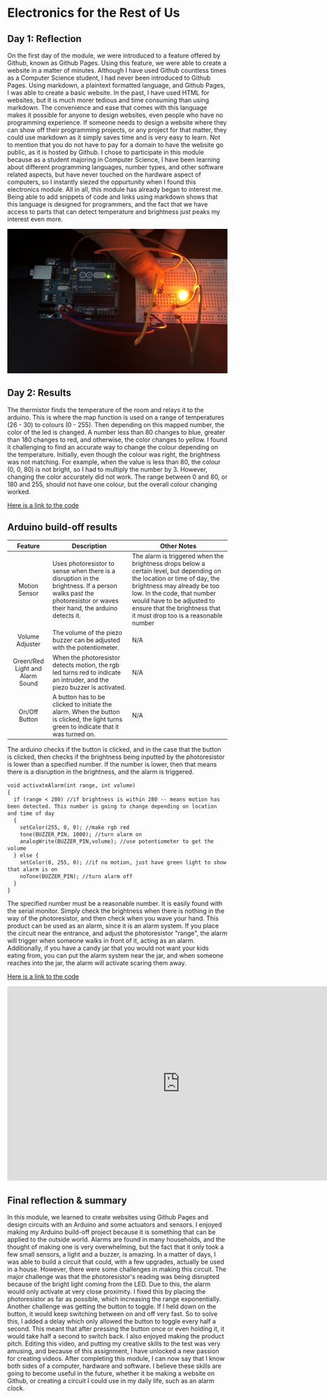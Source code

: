 # Electronics for the Rest of Us
<!--
Welcome to your project page for Electronics for the Rest of Us. You'll use this page to describe and showcase your work throughout the module. 
A place for each deliverable has been created below for you in this markdown document. 
Note that comments (such as this) will not appear in the final markdown document (which you can view with the "Preview" button).
-->

## Day 1: Reflection
<!--
In this section, provide a ~250 word reflection on your first day of the module, and discuss why you're interested in this module and what you hope to take away from it.

You're also asked to insert a photo that represents your accomplishments on your first day. 
- Take a photo of you working or one of your circuits and upload it to the /docs/images/ folder of this repository. 
- Then, insert your photo into your document by modifying the markdown example that has been inserted below.
-->
On the first day of the module, we were introduced to a feature offered by Github, known as Github Pages. Using this feature, we were able to create a website in a matter of minutes. Although I have used Github countless times as a Computer Science student, I had never been introduced to Github Pages. Using markdown, a plaintext formatted language, and Github Pages, I was able to create a basic website. In the past, I have used HTML for websites, but it is much morer tedious and time consuming than using markdown. The convenience and ease that comes with this language makes it possible for anyone to design websites, even people who have no programming experience. If someone needs to design a website where they can show off their programming projects, or any project for that matter, they could use markdown as it simply saves time and is very easy to learn. Not to mention that you do not have to pay for a domain to have the website go public, as it is hosted by Github. I chose to participate in this module because as a student majoring in Computer Science, I have been learning about different programming languages, number types, and other software related aspects, but have never touched on the hardware aspect of computers, so I instantly siezed the oppurtunity when I found this electronics module. All in all, this module has already began to interest me. Being able to add snippets of code and links using markdown shows that this language is designed for programmers, and the fact that we have access to parts that can detect temperature and brightness just peaks my interest even more. 

<!--
Inserting an image takes the form: 
![image alt text](url/to/photo "Logo Title Text")
See the following webpage for more information: https://github.com/adam-p/markdown-here/wiki/Markdown-Cheatsheet#images
Replace the elements below to insert your picture.
--> 
![Button Circuit](images/button-circuit.JPG "This is the Button Circuit!")

## Day 2: Results
<!--
Upload your fully-commented Arduino sketch from your final Day 2 build task--a thermometer connected to an RDB LED--into your GitHub repository.
Provide a short (~150 words) summary of your work on this circuit:
- How does your device work?
- What was challenging? 
- What worked? What didn't? 
- Be sure to link to your code (in your GitHub repository) in the text of your response.
-->
The thermistor finds the temperature of the room and relays it to the arduino. This is where the map function is used on a range of temperatures (26 - 30) to colours (0 - 255). Then depending on this mapped number, the color of the led is changed. A number less than 80 changes to blue, greater than 180 changes to red, and otherwise, the color changes to yellow. I found it challenging to find an accurate way to change the colour depending on the temperature. Initially, even though the colour was right, the brightness was not matching. For example, when the value is less than 80, the colour (0, 0, 80) is not bright, so I had to multiply the number by 3. However, changing the color accurately did not work. The range between 0 and 80, or 180 and 255, should not have one colour, but the overall colour changing worked.

[Here is a link to the code](https://github.com/inspire-1a03/intersession-2020-SaribK/tree/master/Thermistor_with_RGB_LED)

## Arduino build-off results
<!--
Upload your fully-commented Arduino sketch from the final product of your Arduino build-off into the top-level of your module GitHub repository.
In ~300 words, provide a final device description and product pitch: 
- What does it do? Use a table (created in markdown) to list and describe the features. You can use the template provided below. 
- Describe briefly how it works.
- How could it be used in everyday life (or maybe just in rare cases)? 
- Be sure to link to your code (in your GitHub repository) in the text of your response.
- Include a snippet of code using the ``` ``` characters to display the code properly. 
Finally, record a short (30 second) video of a 'product pitch' for your device. 
- Upload the video to Youtube, and use the sample code below to embed your video.
-->


<!--
Below is a general markdown table template. 
You can find more information at these links: 
- https://github.com/adam-p/markdown-here/wiki/Markdown-Cheatsheet#tables

-->

| Feature                              | Description | Other Notes |
|:---------:                           |-------------|-------------|
| Motion Sensor                        | Uses photoresistor to sense when there is a disruption in the brightness. If a person walks past the photoresistor or waves their hand, the arduino detects it.          | The alarm is triggered when the brightness drops below a certain level, but depending on the location or time of day, the brightness may already be too low. In the code, that number would have to be adjusted to ensure that the brightness that it must drop too is a reasonable number             |
| Volume Adjuster                      | The volume of the piezo buzzer can be adjusted with the potentiometer.                                                                                                       | N/A            |
| Green/Red Light and Alarm Sound      | When the photoresistor detects motion, the rgb led turns red to indicate an intruder, and the piezo buzzer is activated.                                                    | N/A            |
| On/Off Button                        | A button has to be clicked to initiate the alarm. When the button is clicked, the light turns green to indicate that it was turned on.             | N/A            |

The arduino checks if the button is clicked, and in the case that the button is clicked, then checks if the brightness being inputted by the photoresistor is lower than a specified number. If the number is lower, then that means there is a disruption in the brightness, and the alarm is triggered. 

``` 
void activateAlarm(int range, int volume)
{
  if (range < 280) //if brightness is within 280 -- means motion has been detected. This number is going to change depending on location and time of day
  {
    setColor(255, 0, 0); //make rgb red
    tone(BUZZER_PIN, 1000); //turn alarm on
    analogWrite(BUZZER_PIN,volume); //use potentiometer to get the volume
  } else {
    setColor(0, 255, 0); //if no motion, just have green light to show that alarm is on
    noTone(BUZZER_PIN); //turn alarm off
  }
} 
```

The specified number must be a reasonable number. It is easily found with the serial monitor. Simply check the brightness when there is nothing in the way of the photoresistor, and then check when you wave your hand. This product can be used as an alarm, since it is an alarm system. If you place the circuit near the entrance, and adjust the photoresistor "range", the alarm will trigger when someone walks in front of it, acting as an alarm. Additionally, if you have a candy jar that you would not want your kids eating from, you can put the alarm system near the jar, and when someone reaches into the jar, the alarm will activate scaring them away. 

[Here is a link to the code](https://github.com/inspire-1a03/intersession-2020-SaribK/tree/master/Final_ProjectV2)

<!--
Below is an example of embedding a YouTube video in a markdown document for use in GitHub pages. 
Note that this video won't show when previewing the document in GitHub--it only works on the GitHub pages webpage. 
- Once your YouTube video is uploaded, right click and select ```<> Copy embed code```. 
- You can paste this code directly into your markdown document. 
- Note that you may want to adjust the width and height parameters to make it fit well in your webpage
-->

<iframe width="789" height="444" src="https://www.youtube.com/embed/HDPT9wEdrEg" frameborder="0" allow="accelerometer; autoplay; encrypted-media; gyroscope; picture-in-picture" allowfullscreen></iframe>


## Final reflection & summary
<!--
In ~300 words:
- Summarize your experience in this module. What you learned, what you liked, what you found challenging.
- Reflect upon your learning and its relevance in your life.
-->

In this module, we learned to create websites using Github Pages and design circuits with an Arduino and some actuators and sensors. I enjoyed making my Arduino build-off project because it is something that can be applied to the outside world. Alarms are found in many households, and the thought of making one is very overwhelming, but the fact that it only took a few small sensors, a light and a buzzer, is amazing. In a matter of days, I was able to build a circuit that could, with a few upgrades, actually be used in a house. However, there were some challenges in making this circuit. The major challenge was that the photoresistor's reading was being disrupted because of the bright light coming from the LED. Due to this, the alarm would only activate at very close proximity. I fixed this by placing the photoresistor as far as possible, which increasing the range exponentially. Another challenge was getting the button to toggle. If I held down on the button, it would keep switching between on and off very fast. So to solve this, I added a delay which only allowed the button to toggle every half a second. This meant that after pressing the button once or even holding it, it would take half a second to switch back. I also enjoyed making the product pitch. Editing this video, and putting my creative skills to the test was very amusing, and because of this assignment, I have unlocked a new passion for creating videos. After completing this module, I can now say that I know both sides of a computer, hardware and software. I believe these skills are going to become useful in the future, whether it be making a website on Github, or creating a circuit I could use in my daily life, such as an alarm clock. 

